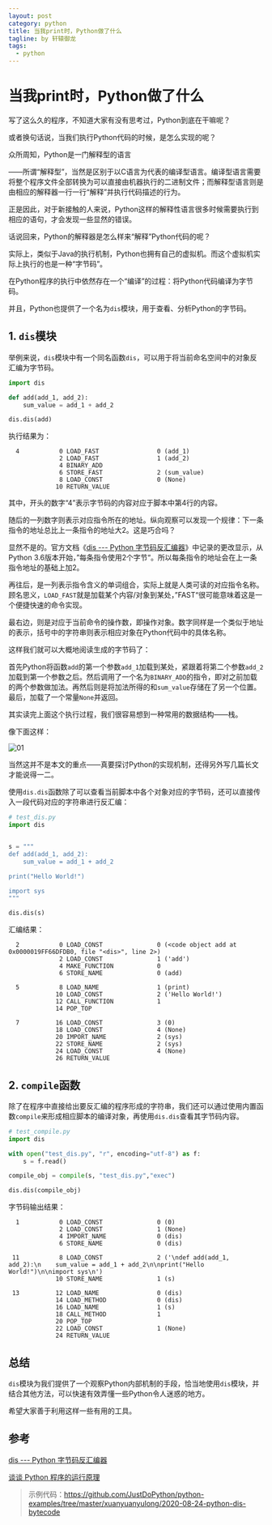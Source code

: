 ```yaml
---
layout: post
category: python
title: 当我print时，Python做了什么
tagline: by 轩辕御龙
tags:
  - python
---
```


# 当我print时，Python做了什么

写了这么久的程序，不知道大家有没有思考过，Python到底在干嘛呢？

或者换句话说，当我们执行Python代码的时候，是怎么实现的呢？

<!--more-->

众所周知，Python是一门解释型的语言

——所谓“解释型”，当然是区别于以C语言为代表的编译型语言。编译型语言需要将整个程序文件全部转换为可以直接由机器执行的二进制文件；而解释型语言则是由相应的解释器一行一行“解释”并执行代码描述的行为。

正是因此，对于新接触的人来说，Python这样的解释性语言很多时候需要执行到相应的语句，才会发现一些显然的错误。

话说回来，Python的解释器是怎么样来“解释”Python代码的呢？

实际上，类似于Java的执行机制，Python也拥有自己的虚拟机。而这个虚拟机实际上执行的也是一种“字节码”。

在Python程序的执行中依然存在一个“编译”的过程：将Python代码编译为字节码。

并且，Python也提供了一个名为`dis`模块，用于查看、分析Python的字节码。

## 1. `dis`模块

举例来说，`dis`模块中有一个同名函数`dis`，可以用于将当前命名空间中的对象反汇编为字节码。

```python
import dis

def add(add_1, add_2):
    sum_value = add_1 + add_2

dis.dis(add)
```

执行结果为：

```shell
  4           0 LOAD_FAST                0 (add_1)
              2 LOAD_FAST                1 (add_2)
              4 BINARY_ADD
              6 STORE_FAST               2 (sum_value)
              8 LOAD_CONST               0 (None)
             10 RETURN_VALUE
```

其中，开头的数字“4”表示字节码的内容对应于脚本中第4行的内容。

随后的一列数字则表示对应指令所在的地址。纵向观察可以发现一个规律：下一条指令的地址总比上一条指令的地址大2。这是巧合吗？

显然不是的。官方文档《[dis --- Python 字节码反汇编器](https://docs.python.org/zh-cn/3/library/dis.html)》中记录的更改显示，从Python 3.6版本开始，”每条指令使用2个字节“。所以每条指令的地址会在上一条指令地址的基础上加2。

再往后，是一列表示指令含义的单词组合，实际上就是人类可读的对应指令名称。顾名思义，`LOAD_FAST`就是加载某个内容/对象到某处，”FAST“很可能意味着这是一个便捷快速的命令实现。

最右边，则是对应于当前命令的操作数，即操作对象。数字同样是一个类似于地址的表示，括号中的字符串则表示相应对象在Python代码中的具体名称。

这样我们就可以大概地阅读生成的字节码了：

首先Python将函数`add`的第一个参数`add_1`加载到某处，紧跟着将第二个参数`add_2`加载到第一个参数之后。然后调用了一个名为`BINARY_ADD`的指令，即对之前加载的两个参数做加法。再然后则是将加法所得的和`sum_value`存储在了另一个位置。最后，加载了一个常量`None`并返回。

其实读完上面这个执行过程，我们很容易想到一种常用的数据结构——栈。

像下面这样：

![01](http://www.justdopython.com/assets/images/2020/08/dis/01.gif)

当然这并不是本文的重点——真要探讨Python的实现机制，还得另外写几篇长文才能说得一二。

使用`dis.dis`函数除了可以查看当前脚本中各个对象对应的字节码，还可以直接传入一段代码对应的字符串进行反汇编：

```python
# test_dis.py
import dis


s = """
def add(add_1, add_2):
    sum_value = add_1 + add_2

print("Hello World!")

import sys
"""

dis.dis(s)
```

汇编结果：

```shell
  2           0 LOAD_CONST               0 (<code object add at 0x0000019FF66DFDB0, file "<dis>", line 2>)
              2 LOAD_CONST               1 ('add')
              4 MAKE_FUNCTION            0
              6 STORE_NAME               0 (add)

  5           8 LOAD_NAME                1 (print)
             10 LOAD_CONST               2 ('Hello World!')
             12 CALL_FUNCTION            1
             14 POP_TOP

  7          16 LOAD_CONST               3 (0)
             18 LOAD_CONST               4 (None)
             20 IMPORT_NAME              2 (sys)
             22 STORE_NAME               2 (sys)
             24 LOAD_CONST               4 (None)
             26 RETURN_VALUE
```

## 2. `compile`函数

除了在程序中直接给出要反汇编的程序形成的字符串，我们还可以通过使用内置函数`compile`来形成相应脚本的编译对象，再使用`dis.dis`查看其字节码内容。

```python
# test_compile.py
import dis

with open("test_dis.py", "r", encoding="utf-8") as f:
    s = f.read()

compile_obj = compile(s, "test_dis.py","exec")

dis.dis(compile_obj)
```

字节码输出结果：

```shell
  1           0 LOAD_CONST               0 (0)
              2 LOAD_CONST               1 (None)
              4 IMPORT_NAME              0 (dis)
              6 STORE_NAME               0 (dis)

 11           8 LOAD_CONST               2 ('\ndef add(add_1, add_2):\n    sum_value = add_1 + add_2\n\nprint("Hello World!")\n\nimport sys\n')
             10 STORE_NAME               1 (s)

 13          12 LOAD_NAME                0 (dis)
             14 LOAD_METHOD              0 (dis)
             16 LOAD_NAME                1 (s)
             18 CALL_METHOD              1
             20 POP_TOP
             22 LOAD_CONST               1 (None)
             24 RETURN_VALUE
```

## 总结

`dis`模块为我们提供了一个观察Python内部机制的手段，恰当地使用`dis`模块，并结合其他方法，可以快速有效弄懂一些Python令人迷惑的地方。

希望大家善于利用这样一些有用的工具。

## 参考

[dis --- Python 字节码反汇编器](https://docs.python.org/zh-cn/3/library/dis.html)

[谈谈 Python 程序的运行原理](https://www.cnblogs.com/restran/p/4903056.html)

> 示例代码：<https://github.com/JustDoPython/python-examples/tree/master/xuanyuanyulong/2020-08-24-python-dis-bytecode>